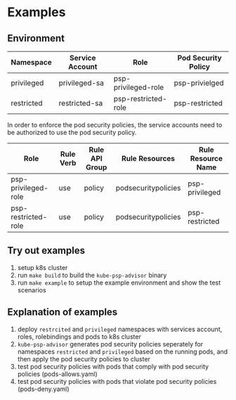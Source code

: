 # Examples

## Environment
**Namespace** | **Service Account** | **Role** | **Pod Security Policy**
--- | --- | --- | ---
privileged | privileged-sa | psp-privileged-role | psp-privielged
restricted | restricted-sa | psp-restricted-role | psp-restricted

In order to enforce the pod security policies, the service accounts need to be authorized to use the pod security policy.

**Role** | **Rule Verb** | **Rule API Group** | **Rule Resources** | **Rule Resource Name** 
--- | --- | --- | --- | ---
psp-privileged-role | use | policy | podsecuritypolicies | psp-privileged
psp-restricted-role | use | policy | podsecuritypolicies | psp-restricted

## Try out examples
1. setup k8s cluster
2. run `make build` to build the `kube-psp-advisor` binary
3. run `make example` to setup the example environment and show the test scenarios

## Explanation of examples
1. deploy `restrcited` and `privileged` namespaces with services account, roles, rolebindings and pods to k8s cluster
2. `kube-psp-advisor` generates pod security policies seperately for namespaces `restricted` and `privileged` based on the running pods, and then apply the pod security policies to cluster
3. test pod security policies with pods that comply with pod security policies (pods-allows.yaml)
4. test pod security policies with pods that violate pod security policies (pods-deny.yaml)
